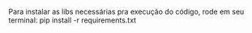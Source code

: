 Para instalar as libs necessárias pra execução do código, rode em seu terminal:
pip install -r requirements.txt